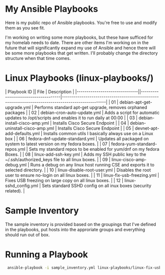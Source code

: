 # My Ansible Playbooks
Here is my public repo of Ansible playbooks. You're free to use and modify them as you see fit.

I'm working on writing some more playbooks, but these have sufficed for my homelab needs to date. There are other items I'm working on in the future that will significantly expand my use of Ansible and hence there will be some more playbooks that get written. I'll probably change the directory structure when that time comes.

# Linux Playbooks (linux-playbooks/)

| Playbook ID                   || File                                | Description                                                                                        |
|-------------------------------||-------------------------------------|----------------------------------------------------------------------------------------------------|
| 01                            | debian-apt-get-upgrade.yml           | Performs standard apt-get upgrade, removes orphaned packages                                       |
| 02                            | debian-cron-auto-update.yml          | Adds a script for automatic updates to /opt/scripts and enables it to run daily at 00:00           |
| 03                            | debian-install-cisco-amp.yml         | Installs Cisco Secure Endpoint                                                                     |
| 04                            | debian-uninstall-cisco-amp.yml       | Installs Cisco Secure Endpoint                                                                     |
| 05                            | devnet-apt-add-defaults.yml          | Installs common utils I basically always use on a Linux box                                        |
| 06                            | fedora-dnf-update-standard.yml       | Updates all packaged on system to latest version on my fedora boxes.                               |
| 07                            | fedora-yum-standard-repos.yml        | Sets my standard repos to be enabled for yum/dnf on my fedora Boxes.                               |
| 08                            | linux-add-ssh-key.yml                | Adds my SSH public key to the ~/.ssh/authorized_keys file to all linux boxes.                      |
| 09                            | linux-cisco-amp-debug.yml            | Runs a debug on any linux host running CSE and exports it to selected directory.                   |
| 10                            | linux-disable-root-user.yml          | Disables the root user to ensure no-login on all linux boxes.                                      |
| 11                            | linux-fix-usb-freezing.yml           | Fixes USB freezing on large copy on all linux boxes.                                               |
| 12                            | linux-sshd_config.yml                | Sets standard SSHD config on all inux boxes (security related).                                    |


# Sample Inventory
The sample inventory is provided based on the groupings that I've defined in the playbooks, put hosts into the approriate groups and everything should run out of box.

# Running a Playbook
```bash
 ansible-playbook -i sample_inventory.yml linux-playbooks/linux-fix-usb-freezing.yml --ask-become-pass --user <your-remote-username> --ask-pass
```